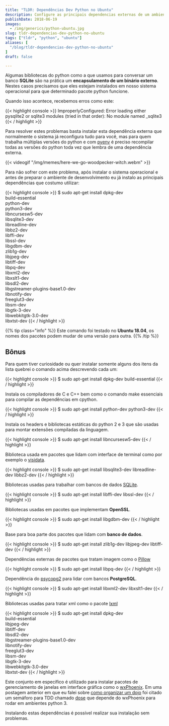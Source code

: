 ```yaml
---
title: "TLDR: Dependências Dev Python no Ubuntu"
description: Configure as principais dependencias externas de um ambiente de desenvolvimento python no Ubuntu
publishDate: 2018-06-19
images:
  - /img/generics/python-ubuntu.jpg
slug: tldr-dependencias-dev-python-no-ubuntu
tags: ["tldr", "python", "ubuntu"]
aliases: [
  "/blog/tldr-dependencias-dev-python-no-ubuntu"
]
draft: false

---
```


Algumas bibliotecas do python como a que usamos para conversar um banco **SQLite** são na prática um **encapsulamento de um binário externo**. Nestes casos precisamos que eles estejam instalados em nosso sistema operacional para que determinado pacote python funcione.

Quando isso acontece, recebemos erros como este:

{{< highlight console >}}
ImproperlyConfigured: Error loading either pysqlite2 or sqlite3 modules (tried in that order): No module named _sqlite3
{{< / highlight >}}

Para resolver estes problemas basta instalar esta dependência externa que normalmente o sistema já reconfigura tudo para você, mas para quem trabalha múltiplas versões do python e com [pyenv](https://github.com/pyenv/pyenv) é preciso recompilar todas as versões do python toda vez que lembra de uma dependência externa.

{{< videogif "/img/memes/here-we-go-woodpecker-witch.webm" >}}

Para não sofrer com este problema, após instalar o sistema operacional e antes de preparar o ambiente de desenvolvimento eu já instalo as principais dependências que costumo utilizar:

{{< highlight console >}}
$ sudo apt-get install dpkg-dev \
                       build-essential \
                       python-dev \
                       python3-dev \
                       libncursesw5-dev \
                       libsqlite3-dev \
                       libreadline-dev \
                       libbz2-dev \
                       libffi-dev \
                       libssl-dev \
                       libgdbm-dev \
                       zlib1g-dev \
                       libjpeg-dev \
                       libtiff-dev \
                       libpq-dev \
                       libxml2-dev \
                       libxslt1-dev \
                       libsdl2-dev \
                       libgstreamer-plugins-base1.0-dev \
                       libnotify-dev \
                       freeglut3-dev \
                       libsm-dev \
                       libgtk-3-dev \
                       libwebkitgtk-3.0-dev \
                       libxtst-dev
{{< / highlight >}}

{{% tip class="info" %}}
Este comando foi testado no **Ubuntu 18.04**, os nomes dos pacotes podem mudar de uma versão para outra.
{{% /tip %}}

## Bônus

Para quem tiver curiosidade ou quer instalar somente alguns dos itens da lista quebrei o comando acima descrevendo cada um:

{{< highlight console >}}
$ sudo apt-get install dpkg-dev build-essential
{{< / highlight >}}

Instala os compiladores de C e C++ bem como o comando make essenciais para compilar as dependências em cpython.

{{< highlight console >}}
$ sudo apt-get install python-dev python3-dev
{{< / highlight >}}

Instala os headers e bibliotecas estáticas do python 2 e 3 que são usadas para montar extensões  compiladas da linguagem.

{{< highlight console >}}
$ sudo apt-get install libncursesw5-dev
{{< / highlight >}}

Biblioteca usada em pacotes que lidam com interface de terminal como por exemplo o [visidata](https://github.com/saulpw/visidata).

{{< highlight console >}}
$ sudo apt-get install libsqlite3-dev libreadline-dev libbz2-dev
{{< / highlight >}}

Bibliotecas usadas para trabalhar com bancos de dados [SQLite](https://www.sqlite.org/index.html).

{{< highlight console >}}
$ sudo apt-get install libffi-dev libssl-dev
{{< / highlight >}}

Bibliotecas usadas em pacotes que implementam **OpenSSL**.

{{< highlight console >}}
$ sudo apt-get install libgdbm-dev
{{< / highlight >}}

Base para boa parte dos pacotes que lidam com **banco de dados**.

{{< highlight console >}}
$ sudo apt-get install zlib1g-dev libjpeg-dev libtiff-dev
{{< / highlight >}}

Dependências externas de pacotes que tratam imagem como o [Pillow](https://github.com/python-pillow/Pillow)

{{< highlight console >}}
$ sudo apt-get install libpq-dev
{{< / highlight >}}

Dependência do [psycopg2](https://github.com/psycopg/psycopg2) para lidar com bancos **PostgreSQL**.

{{< highlight console >}}
$ sudo apt-get install libxml2-dev libxslt1-dev
{{< / highlight >}}

Bibliotecas usadas para tratar xml como o pacote [lxml](https://github.com/lxml/lxml)

{{< highlight console >}}
$ sudo apt-get install dpkg-dev \
                       build-essential \
                       libjpeg-dev \
                       libtiff-dev \
                       libsdl2-dev \
                       libgstreamer-plugins-base1.0-dev \
                       libnotify-dev \
                       freeglut3-dev \
                       libsm-dev \
                       libgtk-3-dev \
                       libwebkitgtk-3.0-dev \
                       libxtst-dev
{{< / highlight >}}

Este conjunto em específico é utilizado para instalar pacotes de gerenciamento de janelas em interface gráfica como o [wxPhoenix](https://github.com/wxWidgets/Phoenix). Em uma postagem anterior em que eu falei sobre [como organizar um dojo](/blog/coding-dojo-101/) foi citado um semáforo para TDD chamado [dose](https://github.com/danilobellini/dose) que depende do wxPhoenix para rodar em ambientes python 3.

Instalando estas dependências é possível realizar sua instalação sem problemas.
